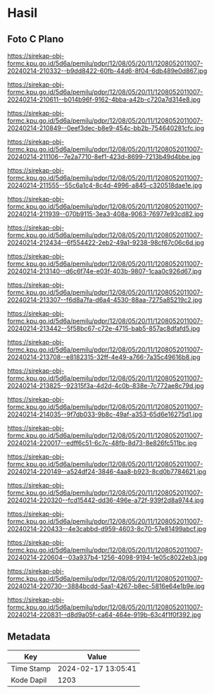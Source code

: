 # Hasil

## Foto C Plano

https://sirekap-obj-formc.kpu.go.id/5d6a/pemilu/pdpr/12/08/05/20/11/1208052011007-20240214-210332--b9dd8422-60fb-44d6-8f04-6db489e0d867.jpg

https://sirekap-obj-formc.kpu.go.id/5d6a/pemilu/pdpr/12/08/05/20/11/1208052011007-20240214-210611--b014b96f-9162-4bba-a42b-c720a7d314e8.jpg

https://sirekap-obj-formc.kpu.go.id/5d6a/pemilu/pdpr/12/08/05/20/11/1208052011007-20240214-210849--0eef3dec-b8e9-454c-bb2b-754640281cfc.jpg

https://sirekap-obj-formc.kpu.go.id/5d6a/pemilu/pdpr/12/08/05/20/11/1208052011007-20240214-211106--7e2a7710-8ef1-423d-8699-7213b49d4bbe.jpg

https://sirekap-obj-formc.kpu.go.id/5d6a/pemilu/pdpr/12/08/05/20/11/1208052011007-20240214-211555--55c6a1c4-8c4d-4996-a845-c320518dae1e.jpg

https://sirekap-obj-formc.kpu.go.id/5d6a/pemilu/pdpr/12/08/05/20/11/1208052011007-20240214-211939--070b9115-3ea3-408a-9063-76977e93cd82.jpg

https://sirekap-obj-formc.kpu.go.id/5d6a/pemilu/pdpr/12/08/05/20/11/1208052011007-20240214-212434--6f554422-2eb2-49a1-9238-98cf67c06c6d.jpg

https://sirekap-obj-formc.kpu.go.id/5d6a/pemilu/pdpr/12/08/05/20/11/1208052011007-20240214-213140--d6c6f74e-e03f-403b-9807-1caa0c926d67.jpg

https://sirekap-obj-formc.kpu.go.id/5d6a/pemilu/pdpr/12/08/05/20/11/1208052011007-20240214-213307--f6d8a7fa-d6a4-4530-88aa-7275a85219c2.jpg

https://sirekap-obj-formc.kpu.go.id/5d6a/pemilu/pdpr/12/08/05/20/11/1208052011007-20240214-213442--5f58bc67-c72e-4715-bab5-857ac8dfafd5.jpg

https://sirekap-obj-formc.kpu.go.id/5d6a/pemilu/pdpr/12/08/05/20/11/1208052011007-20240214-213708--e8182315-32ff-4e49-a766-7a35c49616b8.jpg

https://sirekap-obj-formc.kpu.go.id/5d6a/pemilu/pdpr/12/08/05/20/11/1208052011007-20240214-213825--92315f3a-4d2d-4c0b-838e-7c772ae8c79d.jpg

https://sirekap-obj-formc.kpu.go.id/5d6a/pemilu/pdpr/12/08/05/20/11/1208052011007-20240214-214035--9f7db033-9b8c-49af-a353-65d6e16275d1.jpg

https://sirekap-obj-formc.kpu.go.id/5d6a/pemilu/pdpr/12/08/05/20/11/1208052011007-20240214-220017--edff6c51-6c7c-48fb-8d73-8e826fc511bc.jpg

https://sirekap-obj-formc.kpu.go.id/5d6a/pemilu/pdpr/12/08/05/20/11/1208052011007-20240214-220149--a524df24-3846-4aa8-b923-8cd0b7784621.jpg

https://sirekap-obj-formc.kpu.go.id/5d6a/pemilu/pdpr/12/08/05/20/11/1208052011007-20240214-220320--fcd15442-dd36-496e-a72f-939f2d8a9744.jpg

https://sirekap-obj-formc.kpu.go.id/5d6a/pemilu/pdpr/12/08/05/20/11/1208052011007-20240214-220433--4e3cabbd-d959-4603-8c70-57e81499abcf.jpg

https://sirekap-obj-formc.kpu.go.id/5d6a/pemilu/pdpr/12/08/05/20/11/1208052011007-20240214-220604--03a937b4-1256-4098-9194-1e05c8022eb3.jpg

https://sirekap-obj-formc.kpu.go.id/5d6a/pemilu/pdpr/12/08/05/20/11/1208052011007-20240214-220730--3884bcdd-5aa1-4267-b8ec-5816e64e1b9e.jpg

https://sirekap-obj-formc.kpu.go.id/5d6a/pemilu/pdpr/12/08/05/20/11/1208052011007-20240214-220831--d8d9a05f-ca64-464e-919b-63c4f1f0f392.jpg


## Metadata

| Key        | Value               |
| ---------- | ------------------- |
| Time Stamp | 2024-02-17 13:05:41 |
| Kode Dapil | 1203                |



